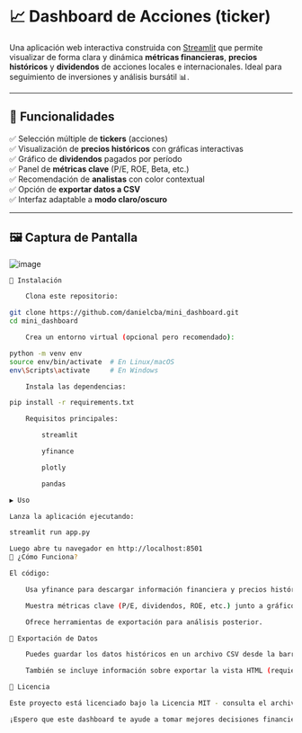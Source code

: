 # 📈 Dashboard de Acciones (ticker)

Una aplicación web interactiva construida con [Streamlit](https://streamlit.io/) que permite visualizar de forma clara y dinámica **métricas financieras**, **precios históricos** y **dividendos** de acciones locales e internacionales. Ideal para seguimiento de inversiones y análisis bursátil 📊.

---

## 🧰 Funcionalidades

✅ Selección múltiple de **tickers** (acciones)  
✅ Visualización de **precios históricos** con gráficas interactivas  
✅ Gráfico de **dividendos** pagados por período  
✅ Panel de **métricas clave** (P/E, ROE, Beta, etc.)  
✅ Recomendación de **analistas** con color contextual  
✅ Opción de **exportar datos a CSV**  
✅ Interfaz adaptable a **modo claro/oscuro**

---

## 🖼️ Captura de Pantalla
![image](https://github.com/user-attachments/assets/6be4678d-11c5-4270-b84e-c06d5091756e)



```bash
🚀 Instalación

    Clona este repositorio:

git clone https://github.com/danielcba/mini_dashboard.git
cd mini_dashboard

    Crea un entorno virtual (opcional pero recomendado):

python -m venv env
source env/bin/activate  # En Linux/macOS
env\Scripts\activate     # En Windows

    Instala las dependencias:

pip install -r requirements.txt

    Requisitos principales:

        streamlit

        yfinance

        plotly

        pandas

▶️ Uso

Lanza la aplicación ejecutando:

streamlit run app.py

Luego abre tu navegador en http://localhost:8501
🧠 ¿Cómo Funciona?

El código:

    Usa yfinance para descargar información financiera y precios históricos de cada ticker.

    Muestra métricas clave (P/E, dividendos, ROE, etc.) junto a gráficos dinámicos de precios y dividendos.

    Ofrece herramientas de exportación para análisis posterior.

📁 Exportación de Datos

    Puedes guardar los datos históricos en un archivo CSV desde la barra lateral.

    También se incluye información sobre exportar la vista HTML (requiere herramientas externas).

📝 Licencia

Este proyecto está licenciado bajo la Licencia MIT - consulta el archivo LICENSE. para más detalles.

¡Espero que este dashboard te ayude a tomar mejores decisiones financieras! 💰📊
